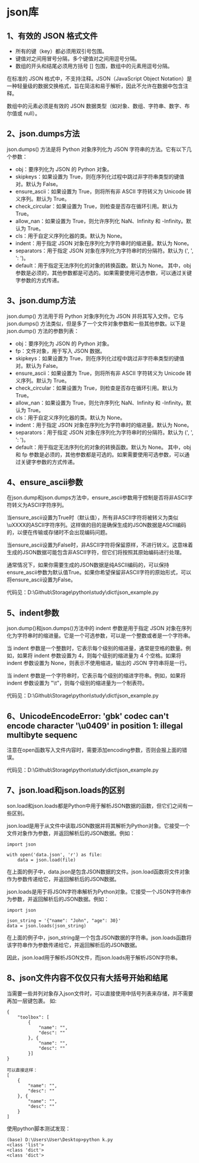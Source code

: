 # json库

## 1、有效的 JSON 格式文件
- 所有的键（key）都必须用双引号包围。
- 键值对之间用冒号分隔，多个键值对之间用逗号分隔。
- 数组的开头和结尾必须用方括号 [] 包围，数组中的元素用逗号分隔。

在标准的 JSON 格式中，不支持注释。JSON（JavaScript Object Notation）是一种轻量级的数据交换格式，旨在简洁和易于解析，因此不允许在数据中包含注释。

数组中的元素必须是有效的 JSON 数据类型（如对象、数组、字符串、数字、布尔值或 null）。

## 2、json.dumps方法
json.dumps() 方法是将 Python 对象序列化为 JSON 字符串的方法。它有以下几个参数：
- obj：要序列化为 JSON 的 Python 对象。
- skipkeys：如果设置为 True，则在序列化过程中跳过非字符串类型的键值对。默认为 False。
- ensure_ascii：如果设置为 True，则将所有非 ASCII 字符转义为 Unicode 转义序列。默认为 True。
- check_circular：如果设置为 True，则检查是否存在循环引用。默认为 True。
- allow_nan：如果设置为 True，则允许序列化 NaN、Infinity 和 -Infinity。默认为 True。
- cls：用于自定义序列化器的类。默认为 None。
- indent：用于指定 JSON 对象在序列化为字符串时的缩进量。默认为 None。
- separators：用于指定 JSON 对象在序列化为字符串时的分隔符。默认为 (', ', ': ')。
- default：用于指定无法序列化的对象的转换函数。默认为 None。
其中，obj 参数是必须的，其他参数都是可选的。如果需要使用可选参数，可以通过关键字参数的方式传递。

## 3、json.dump方法
json.dump() 方法用于将 Python 对象序列化为 JSON 并将其写入文件。它与 json.dumps() 方法类似，但是多了一个文件对象参数和一些其他参数。以下是 json.dump() 方法的参数列表：
- obj：要序列化为 JSON 的 Python 对象。
- fp：文件对象，用于写入 JSON 数据。
- skipkeys：如果设置为 True，则在序列化过程中跳过非字符串类型的键值对。默认为 False。
- ensure_ascii：如果设置为 True，则将所有非 ASCII 字符转义为 Unicode 转义序列。默认为 True。
- check_circular：如果设置为 True，则检查是否存在循环引用。默认为 True。
- allow_nan：如果设置为 True，则允许序列化 NaN、Infinity 和 -Infinity。默认为 True。
- cls：用于自定义序列化器的类。默认为 None。
- indent：用于指定 JSON 对象在序列化为字符串时的缩进量。默认为 None。
- separators：用于指定 JSON 对象在序列化为字符串时的分隔符。默认为 (', ', ': ')。
- default：用于指定无法序列化的对象的转换函数。默认为 None。
其中，obj 和 fp 参数是必须的，其他参数都是可选的。如果需要使用可选参数，可以通过关键字参数的方式传递。

## 4、ensure_ascii参数
在json.dump和json.dumps方法中，ensure_ascii参数用于控制是否将非ASCII字符转义为ASCII字符序列。

当ensure_ascii设置为True时（默认值），所有非ASCII字符将被转义为类似\uXXXX的ASCII字符序列。这样做的目的是确保生成的JSON数据是ASCII编码的，以便在传输或存储时不会出现编码问题。

当ensure_ascii设置为False时，非ASCII字符将保留原样，不进行转义。这意味着生成的JSON数据可能包含非ASCII字符，但它们将按照其原始编码进行处理。

通常情况下，如果你需要生成的JSON数据是纯ASCII编码的，可以保持ensure_ascii参数为默认值True。如果你希望保留非ASCII字符的原始形式，可以将ensure_ascii设置为False。

代码见：D:\Github\Storage\python\study\dict\json_example.py

## 5、indent参数
json.dump()和json.dumps()方法中的 indent 参数是用于指定 JSON 对象在序列化为字符串时的缩进量。它是一个可选参数，可以是一个整数或者是一个字符串。

当 indent 参数是一个整数时，它表示每个级别的缩进量，通常是空格的数量。例如，如果将 indent 参数设置为 4，则每个级别的缩进量为 4 个空格。如果将 indent 参数设置为 None，则表示不使用缩进，输出的 JSON 字符串将是一行。

当 indent 参数是一个字符串时，它表示每个级别的缩进字符串。例如，如果将 indent 参数设置为 "\t"，则每个级别的缩进量为一个制表符。

代码见：D:\Github\Storage\python\study\dict\json_example.py

## 6、UnicodeEncodeError: 'gbk' codec can't encode character '\u0409' in position 1: illegal multibyte sequenc
注意在open函数写入文件内容时，需要添加encoding参数，否则会报上面的错误。

代码见：D:\Github\Storage\python\study\dict\json_example.py

## 7、json.load和json.loads的区别
son.load和json.loads都是Python中用于解析JSON数据的函数，但它们之间有一些区别。

json.load是用于从文件中读取JSON数据并将其解析为Python对象。它接受一个文件对象作为参数，并返回解析后的JSON数据。例如：
```
import json

with open('data.json', 'r') as file:
    data = json.load(file)
```
在上面的例子中，data.json是包含JSON数据的文件。json.load函数将文件对象作为参数传递给它，并返回解析后的JSON数据。

json.loads是用于将JSON字符串解析为Python对象。它接受一个JSON字符串作为参数，并返回解析后的JSON数据。例如：
```
import json

json_string = '{"name": "John", "age": 30}'
data = json.loads(json_string)
```
在上面的例子中，json_string是一个包含JSON数据的字符串。json.loads函数将该字符串作为参数传递给它，并返回解析后的JSON数据。

因此，json.load用于解析JSON文件，而json.loads用于解析JSON字符串。

## 8、json文件内容不仅仅只有大括号开始和结尾
当需要一些并列对象存入json文件时，可以直接使用中括号列表来存储，并不需要再加一层键包裹。
如:
```
{
    "toolbox": [
        {
            "name": "",
            "desc": ""
        }, {
            "name": "",
            "desc": ""
        }]
}

可以直接这样：
[
    {
        "name": "",
        "desc": ""
    }, {
        "name": "",
        "desc": ""
    }
]
```

使用python脚本测试发现：
```
(base) D:\Users\User\Desktop>python k.py
<class 'list'>
<class 'dict'>
<class 'dict'>
```


